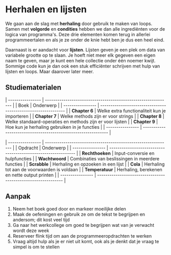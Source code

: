 # Herhalen en lijsten

We gaan aan de slag met **herhaling** door gebruik te maken van loops. Samen met **volgorde** en **condities** hebben we dan alle ingrediënten voor de logica van programma's. Deze drie elementen komen terug in allerlei programmeertalen en als je ze onder de knie hebt ben je dus een heel eind.

Daarnaast is er aandacht voor **lijsten**. Lijsten geven je een plek om data van variabele grootte op te slaan. Je hoeft niet meer elk gegeven een eigen naam te geven, maar je kunt een hele collectie onder één noemer kwijt. Sommige code kun je dan ook een stuk efficiënter schrijven met hulp van lijsten en loops. Maar daarover later meer.

## Studiematerialen

| ---------------- | ------------------------------------------------------------- |
| Boek             | Onderwerp                                                     |
| ---------------- | ------------------------------------------------------------- |
| **Chapter 6**    | Welke extra functionaliteit kun je importeren                 |
| **Chapter 7**    | Welke methods zijn er voor strings                            |
| **Chapter 8**    | Welke standaard-operaties en methods zijn er voor lijsten     |
| **Chapter 9**    | Hoe kun je herhaling gebruiken in je functies                 |
| ---------------- | ------------------------------------------------------------- |

| ---------------- | ------------------------------------------------------------- |
| Opdracht         | Onderwerp                                                     |
| ---------------- | ------------------------------------------------------------- |
| **Rechthoeken**  | Input-conversie en hulpfuncties                               |
| **Wachtwoord**   | Combinaties van beslissingen in meerdere functies             |
| **Scrabble**     | Herhaling en opzoeken in een lijst                            |
| **Cola**         | Herhaling tot aan de voorwaarden is voldaan                   |
| **Temperatuur**  | Herhaling, berekenen en nette output printen                  |
| ---------------- | ------------------------------------------------------------- |

## Aanpak

1. Neem het boek goed door en markeer moeilijke delen
2. Maak de oefeningen en gebruik ze om de tekst te begrijpen en andersom; dit kost veel tijd
3. Ga naar het werkcollege om goed te begrijpen wat van je verwacht wordt deze week
4. Reserveer flink tijd om aan de programmeeropdrachten te werken
5. Vraag altijd hulp als je er niet uit komt, ook als je denkt dat je vraag te simpel is om te stellen
